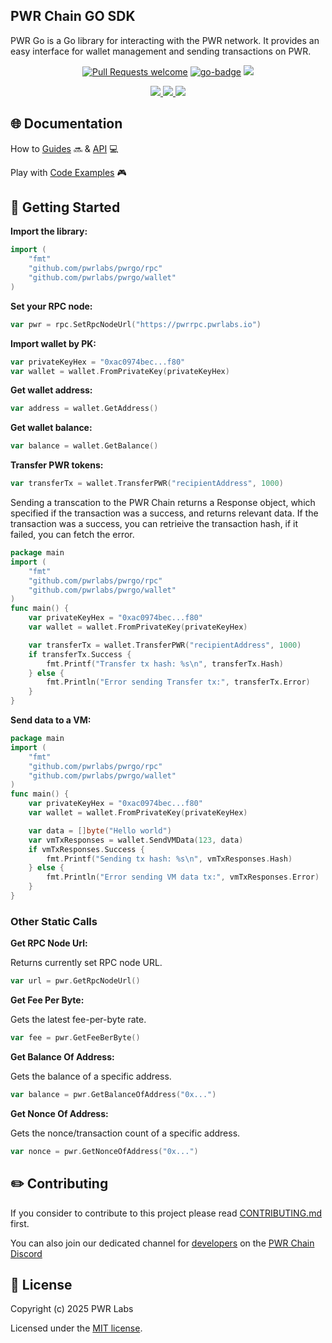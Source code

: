 ## PWR Chain GO SDK

PWR Go is a Go library for interacting with the PWR network.
It provides an easy interface for wallet management and sending transactions on PWR.

<div align="center">
<!-- markdownlint-restore -->

[![Pull Requests welcome](https://img.shields.io/badge/PRs-welcome-ff69b4.svg?style=flat-square)](https://github.com/pwrlabs/pwrgo/issues?q=is%3Aissue+is%3Aopen+label%3A%22help+wanted%22)
[![go-badge](https://pkg.go.dev/badge/github.com/pwrlabs/pwrgo)](https://pkg.go.dev/github.com/pwrlabs/pwrgo)
<a href="https://github.com/pwrlabs/pwrgo/blob/main/LICENSE/">
  <img src="https://img.shields.io/badge/license-MIT-black">
</a>
<!-- <a href="https://github.com/pwrlabs/pwrgo/stargazers">
  <img src='https://img.shields.io/github/stars/pwrlabs/pwrgo?color=yellow' />
</a> -->
<a href="https://pwrlabs.io/">
  <img src="https://img.shields.io/badge/powered_by-PWR Chain-navy">
</a>
<a href="https://www.youtube.com/@pwrlabs">
  <img src="https://img.shields.io/badge/Community%20calls-Youtube-red?logo=youtube"/>
</a>
<a href="https://twitter.com/pwrlabs">
  <img src="https://img.shields.io/twitter/follow/pwrlabs?style=social"/>
</a>

</div>

## 🌐 Documentation

How to [Guides](https://docs.pwrlabs.io/pwrchain/overview) 🔜 & [API](https://docs.pwrlabs.io/developers/developing-on-pwr-chain/what-is-a-decentralized-application) 💻

Play with [Code Examples](https://github.com/keep-pwr-strong/pwr-examples/) 🎮

## 💫 Getting Started

**Import the library:**

```go
import (
    "fmt"
    "github.com/pwrlabs/pwrgo/rpc"
    "github.com/pwrlabs/pwrgo/wallet"
)
```

**Set your RPC node:**

```go
var pwr = rpc.SetRpcNodeUrl("https://pwrrpc.pwrlabs.io")
```

**Import wallet by PK:**

```go
var privateKeyHex = "0xac0974bec...f80"
var wallet = wallet.FromPrivateKey(privateKeyHex)
```

**Get wallet address:**

```go
var address = wallet.GetAddress()
```

**Get wallet balance:**

```go
var balance = wallet.GetBalance()
```

**Transfer PWR tokens:**

```go
var transferTx = wallet.TransferPWR("recipientAddress", 1000)
```

Sending a transcation to the PWR Chain returns a Response object, which specified if the transaction was a success, and returns relevant data.
If the transaction was a success, you can retrieive the transaction hash, if it failed, you can fetch the error.

```go
package main
import (
    "fmt"
    "github.com/pwrlabs/pwrgo/rpc"
    "github.com/pwrlabs/pwrgo/wallet"
)
func main() {
    var privateKeyHex = "0xac0974bec...f80"
    var wallet = wallet.FromPrivateKey(privateKeyHex)

    var transferTx = wallet.TransferPWR("recipientAddress", 1000)
    if transferTx.Success {
        fmt.Printf("Transfer tx hash: %s\n", transferTx.Hash)
    } else {
        fmt.Println("Error sending Transfer tx:", transferTx.Error)
    }
}
```

**Send data to a VM:**

```go
package main
import (
    "fmt"
    "github.com/pwrlabs/pwrgo/rpc"
    "github.com/pwrlabs/pwrgo/wallet"
)
func main() {
    var privateKeyHex = "0xac0974bec...f80"
    var wallet = wallet.FromPrivateKey(privateKeyHex)

    var data = []byte("Hello world")
    var vmTxResponses = wallet.SendVMData(123, data)
    if vmTxResponses.Success {
        fmt.Printf("Sending tx hash: %s\n", vmTxResponses.Hash)
    } else {
        fmt.Println("Error sending VM data tx:", vmTxResponses.Error)
    }
}
```

### Other Static Calls

**Get RPC Node Url:**

Returns currently set RPC node URL.

```go
var url = pwr.GetRpcNodeUrl()
```

**Get Fee Per Byte:**

Gets the latest fee-per-byte rate.

```go
var fee = pwr.GetFeeBerByte()
```

**Get Balance Of Address:**

Gets the balance of a specific address.

```go
var balance = pwr.GetBalanceOfAddress("0x...")
```

**Get Nonce Of Address:**

Gets the nonce/transaction count of a specific address.

```go
var nonce = pwr.GetNonceOfAddress("0x...")
```

## ✏️ Contributing

If you consider to contribute to this project please read [CONTRIBUTING.md](https://github.com/pwrlabs/pwrgo/blob/main/CONTRIBUTING.md) first.

You can also join our dedicated channel for [developers](https://discord.com/channels/1141787507189624992/1180224756033790014) on the [PWR Chain Discord](https://discord.com/invite/YASmBk9EME)

## 📜 License

Copyright (c) 2025 PWR Labs

Licensed under the [MIT license](https://github.com/pwrlabs/pwrgo/blob/main/LICENSE).
